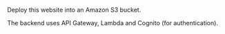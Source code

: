 Deploy this website into an Amazon S3 bucket.

The backend uses API Gateway, Lambda and Cognito (for authentication).
